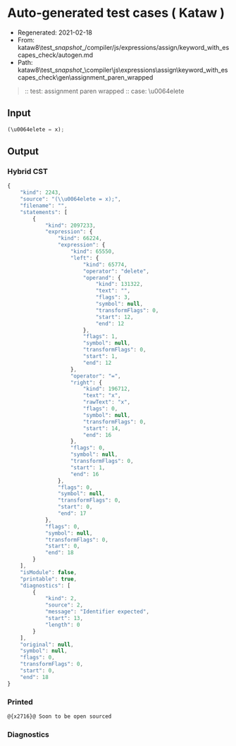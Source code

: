 # Auto-generated test cases ( Kataw )
- Regenerated: 2021-02-18
- From: kataw8\test\__snapshot__/compiler/js/expressions/assign/keyword_with_escapes_check/autogen.md
- Path: kataw8\test\__snapshot__\compiler\js\expressions\assign\keyword_with_escapes_check\gen\assignment_paren_wrapped
> :: test: assignment paren wrapped
> :: case: \u0064elete
## Input

`````js
(\u0064elete = x);
`````

## Output

### Hybrid CST

```javascript
{
    "kind": 2243,
    "source": "(\\u0064elete = x);",
    "filename": "",
    "statements": [
        {
            "kind": 2097233,
            "expression": {
                "kind": 66224,
                "expression": {
                    "kind": 65550,
                    "left": {
                        "kind": 65774,
                        "operator": "delete",
                        "operand": {
                            "kind": 131322,
                            "text": "",
                            "flags": 3,
                            "symbol": null,
                            "transformFlags": 0,
                            "start": 12,
                            "end": 12
                        },
                        "flags": 1,
                        "symbol": null,
                        "transformFlags": 0,
                        "start": 1,
                        "end": 12
                    },
                    "operator": "=",
                    "right": {
                        "kind": 196712,
                        "text": "x",
                        "rawText": "x",
                        "flags": 0,
                        "symbol": null,
                        "transformFlags": 0,
                        "start": 14,
                        "end": 16
                    },
                    "flags": 0,
                    "symbol": null,
                    "transformFlags": 0,
                    "start": 1,
                    "end": 16
                },
                "flags": 0,
                "symbol": null,
                "transformFlags": 0,
                "start": 0,
                "end": 17
            },
            "flags": 0,
            "symbol": null,
            "transformFlags": 0,
            "start": 0,
            "end": 18
        }
    ],
    "isModule": false,
    "printable": true,
    "diagnostics": [
        {
            "kind": 2,
            "source": 2,
            "message": "Identifier expected",
            "start": 13,
            "length": 0
        }
    ],
    "original": null,
    "symbol": null,
    "flags": 0,
    "transformFlags": 0,
    "start": 0,
    "end": 18
}
```

### Printed

```javascript
@{x2716}@ Soon to be open sourced
```

### Diagnostics

```javascript

```

